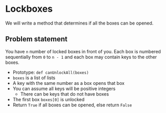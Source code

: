 # Lockboxes

We will write a method that determines if all the boxes can be opened.


## Problem statement
You have `n` number of locked boxes in front of you. Each box is numbered sequentially from `0` to `n - 1` and each box may contain keys to the other boxes.

 - Prototype: `def canUnlockAll(boxes)`
 - `boxes` is a list of lists
 - A key with the same number as a box opens that box
 - You can assume all keys will be positive integers
   - There can be keys that do not have boxes
 - The first box `boxes[0]` is unlocked
 - Return `True` if all boxes can be opened, else return `False`
